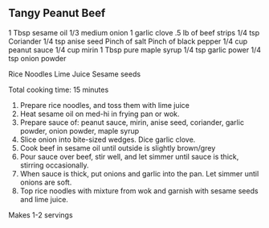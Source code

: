Tangy Peanut Beef
-----------------

1 Tbsp sesame oil
1/3 medium onion
1 garlic clove
.5 lb of beef strips 
1/4 tsp Coriander
1/4 tsp anise seed
Pinch of salt
Pinch of black pepper
1/4 cup peanut sauce
1/4 cup mirin
1 Tbsp pure maple syrup
1/4 tsp garlic power
1/4 tsp onion powder

Rice Noodles
Lime Juice
Sesame seeds

Total cooking time: 15 minutes

1. Prepare rice noodles, and toss them with lime juice
2. Heat sesame oil on med-hi in frying pan or wok.
3. Prepare sauce of: peanut sauce, mirin, anise seed, coriander, garlic powder, onion powder, maple syrup 
4. Slice onion into bite-sized wedges. Dice garlic clove.
5. Cook beef in sesame oil until outside is slightly brown/grey
6. Pour sauce over beef, stir well, and let simmer until sauce is thick, stirring occasionally.
7. When sauce is thick, put onions and garlic into the pan. Let simmer until onions are soft.
8. Top rice noodles with mixture from wok and garnish with sesame seeds and lime juice.

Makes 1-2 servings
